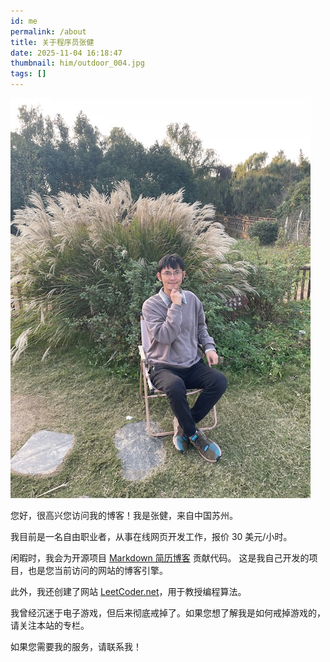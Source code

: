 ```yaml
---
id: me
permalink: /about
title: 关于程序员张健
date: 2025-11-04 16:18:47
thumbnail: him/outdoor_004.jpg
tags: []
---
```


![](../images/him/outdoor_004.jpg)

您好，很高兴您访问我的博客！我是张健，来自中国苏州。

我目前是一名自由职业者，从事在线网页开发工作，报价 30 美元/小时。

闲暇时，我会为开源项目 [Markdown 简历博客](https://github.com/developer-portfolios/developer-portfolio) 贡献代码。
这是我自己开发的项目，也是您当前访问的网站的博客引擎。

此外，我还创建了网站 [LeetCoder.net](https://leetcoder.net)，用于教授编程算法。

我曾经沉迷于电子游戏，但后来彻底戒掉了。如果您想了解我是如何戒掉游戏的，请关注本站的专栏。

如果您需要我的服务，请联系我！

